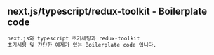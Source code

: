 
## next.js/typescript/redux-toolkit - Boilerplate code

```bash
next.js와 typescript 초기세팅과 redux-toolkit
초기세팅 및 간단한 예제가 있는 Boilerplate code 입니다.
```


